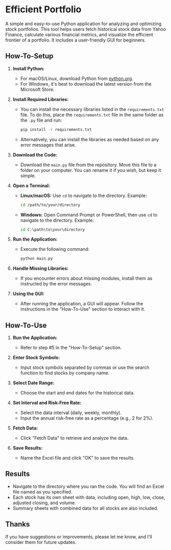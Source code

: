 # Efficient Portfolio

A simple and easy-to-use Python application for analyzing and optimizing stock portfolios. This tool helps users fetch historical stock data from Yahoo Finance, calculate various financial metrics, and visualize the efficient frontier of a portfolio. It includes a user-friendly GUI for beginners.

## How-To-Setup

1. **Install Python:**
   - For macOS/Linux, download Python from [python.org](https://www.python.org/downloads/).
   - For Windows, it's best to download the latest version from the Microsoft Store.

2. **Install Required Libraries:**
   - You can install the necessary libraries listed in the `requirements.txt` file. To do this, place the `requirements.txt` file in the same folder as the `.py` file and run:
     ```bash
     pip install -r requirements.txt
     ```
   - Alternatively, you can install the libraries as needed based on any error messages that arise.

3. **Download the Code:**
   - Download the `main.py` file from the repository. Move this file to a folder on your computer. You can rename it if you wish, but keep it simple.

4. **Open a Terminal:**
   - **Linux/macOS:** Use `cd` to navigate to the directory. Example:
     ```bash
     cd /path/to/your/directory
     ```
   - **Windows:** Open Command Prompt or PowerShell, then use `cd` to navigate to the directory. Example:
     ```cmd
     cd C:\path\to\your\directory
     ```

5. **Run the Application:**
   - Execute the following command:
     ```bash
     python main.py
     ```

6. **Handle Missing Libraries:**
   - If you encounter errors about missing modules, install them as instructed by the error messages.

7. **Using the GUI:**
   - After running the application, a GUI will appear. Follow the instructions in the "How-To-Use" section to interact with it.

## How-To-Use

1. **Run the Application:**
   - Refer to step #5 in the "How-To-Setup" section.

2. **Enter Stock Symbols:**
   - Input stock symbols separated by commas or use the search function to find stocks by company name.

3. **Select Date Range:**
   - Choose the start and end dates for the historical data.

4. **Set Interval and Risk-Free Rate:**
   - Select the data interval (daily, weekly, monthly).
   - Input the annual risk-free rate as a percentage (e.g., 2 for 2%).

5. **Fetch Data:**
   - Click "Fetch Data" to retrieve and analyze the data.

6. **Save Results:**
   - Name the Excel file and click "OK" to save the results.

## Results

- Navigate to the directory where you ran the code. You will find an Excel file named as you specified.
- Each stock has its own sheet with data, including open, high, low, close, adjusted closing, and volume.
- Summary sheets with combined data for all stocks are also included.

## Thanks

If you have suggestions or improvements, please let me know, and I'll consider them for future updates.
